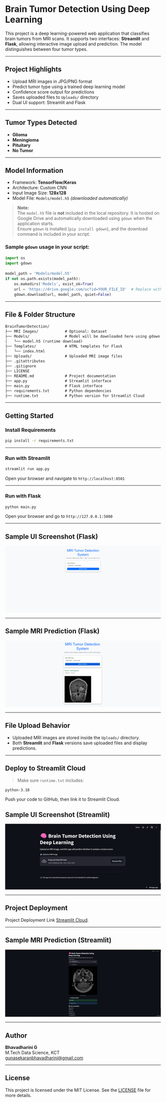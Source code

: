 # Brain Tumor Detection Using Deep Learning

This project is a deep learning-powered web application that classifies brain tumors from MRI scans. It supports two interfaces: **Streamlit** and **Flask**, allowing interactive image upload and prediction. The model distinguishes between four tumor types.

---

## Project Highlights

- Upload MRI images in JPG/PNG format  
- Predict tumor type using a trained deep learning model  
- Confidence score output for predictions  
- Saves uploaded files to `Uploads/` directory  
- Dual UI support: Streamlit and Flask  

---

## Tumor Types Detected

- **Glioma**  
- **Meningioma**  
- **Pituitary**  
- **No Tumor**

---

## Model Information

- Framework: **TensorFlow/Keras**
- Architecture: Custom CNN
- Input Image Size: **128x128**
- Model File: `Models/model.h5` *(downloaded automatically)*

> **Note:**  
> The `model.h5` file is **not** included in the local repository. It is hosted on Google Drive and automatically downloaded using `gdown` when the application starts.  
> Ensure `gdown` is installed (`pip install gdown`), and the download command is included in your script.

### Sample `gdown` usage in your script:
```python
import os
import gdown

model_path = 'Models/model.h5'
if not os.path.exists(model_path):
    os.makedirs('Models', exist_ok=True)
    url = 'https://drive.google.com/uc?id=YOUR_FILE_ID'  # Replace with actual file ID
    gdown.download(url, model_path, quiet=False)
```

---

## File & Folder Structure

```
BrainTumorDetection/
├── MRI Images/            # Optional: Dataset
├── Models/                # Model will be downloaded here using gdown
│   └── model.h5 (runtime download)
├── Templates/             # HTML templates for Flask
│   └── index.html
├── Uploads/               # Uploaded MRI image files
├── .gitattributes
├── .gitignore
├── LICENSE
├── README.md              # Project documentation
├── app.py                 # Streamlit interface
├── main.py                # Flask interface
├── requirements.txt       # Python dependencies
├── runtime.txt            # Python version for Streamlit Cloud
```

---

## Getting Started

### Install Requirements

```bash
pip install -r requirements.txt
```

---

### Run with Streamlit

```bash
streamlit run app.py
```

Open your browser and navigate to `http://localhost:8501`

---

### Run with Flask

```bash
python main.py
```

Open your browser and go to `http://127.0.0.1:5000`

---

## Sample UI Screenshot (Flask)

![UI Screenshot](Deployment_Samples/sample_4.png) <!-- Replace with your own image if needed -->

---

## Sample MRI Prediction (Flask)

![Sample Prediction](Deployment_Samples/sample_1.png) <!-- Replace with your own image if needed -->

---


## File Upload Behavior

- Uploaded MRI images are stored inside the `Uploads/` directory.
- Both **Streamlit** and **Flask** versions save uploaded files and display predictions.

---



## Deploy to Streamlit Cloud

> Make sure `runtime.txt` includes:

```
python-3.10
```

Push your code to GitHub, then link it to Streamlit Cloud.

## Sample UI Screenshot (Streamlit)

![UI Screenshot](Deployment_Samples/sample_2.png) <!-- Replace with your own image if needed -->

---

## Project Deployment 

Project Deployment Link [Streamlit Cloud](https://brain-tumor-detection-using-deep-learning-9zmgjsgfeazgnn2yqqt9.streamlit.app/).

---

## Sample MRI Prediction (Streamlit)

![Sample Prediction](Deployment_Samples/sample_3.png) <!-- Replace with your own image if needed -->

---

## Author

**Bhavadharini G**  
M.Tech Data Science, KCT  
[gunasekaranbhavadharini@gmail.com](mailto:gunasekaranbhavadharini@gmail.com)

---

## License

This project is licensed under the MIT License. See the [LICENSE](LICENSE) file for more details.
